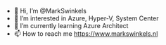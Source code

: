 - 👋 Hi, I’m @MarkSwinkels
- 👀 I’m interested in Azure, Hyper-V, System Center
- 🌱 I’m currently learning Azure Architect
- 📫 How to reach me https://www.markswinkels.nl

<!---
MarkSwinkels/MarkSwinkels is a ✨ special ✨ repository because its `README.md` (this file) appears on your GitHub profile.
You can click the Preview link to take a look at your changes.
--->

